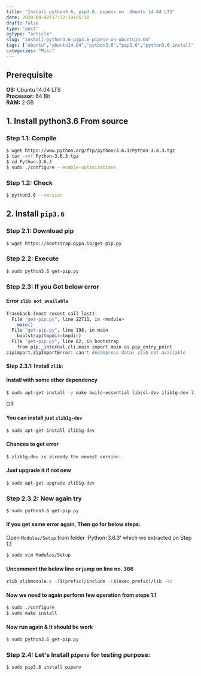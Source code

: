 ```yaml
---
title: "Install python3.6, pip3.6, pipenv on  Ubuntu 14.04 LTS"
date: 2020-04-02T17:52:19+05:30
draft: false
type: "post"
ogtype: "article"
slug: "install-python3.6-pip3.6-pipenv-on-ubuntu14.04"
tags: ["ubuntu","ubuntu14.04","python3.6","pip3.6","python3.6 install","pipenv"]
categories: "Misc"
---
```


## Prerequisite

__OS:__ Ubuntu 14.04 LTS  
__Processor:__ 64 Bit  
__RAM:__ 2 GB  

## 1. Install python3.6 From source

### Step 1.1: Compile

```sh
$ wget https://www.python.org/ftp/python/3.6.3/Python-3.6.3.tgz
$ tar -xvf Python-3.6.3.tgz
$ cd Python-3.6.3
$ sudo ./configure --enable-optimizations
```

### Step 1.2: Check

```sh
$ python3.6 --version
```

## 2. Install `pip3.6`

### Step 2.1: Download pip

```sh
$ wget https://bootstrap.pypa.io/get-pip.py
```

### Step 2.2: Execute

```sh
$ sudo python3.6 get-pip.py
```

### Step 2.3: If you Got below error

#### Error  `zlib not available`

```sh
Traceback (most recent call last):
  File "get-pip.py", line 22711, in <module>
    main()
  File "get-pip.py", line 198, in main
    bootstrap(tmpdir=tmpdir)
  File "get-pip.py", line 82, in bootstrap
    from pip._internal.cli.main import main as pip_entry_point
zipimport.ZipImportError: can't decompress data; zlib not available
```

#### Step 2.3.1: Install `zlib`:

#### Install with some other dependency

```sh
$ sudo apt-get install -y make build-essential libssl-dev zlib1g-dev libbz2-dev libreadline-dev libsqlite3-dev wget curl llvm libncurses5-dev xz-utils tk-dev libxml2-dev libxmlsec1-dev
```

OR

#### You can install just `zlib1g-dev`

```sh
$ sudo apt-get install zlib1g-dev
```

#### Chances to get error

```sh
$ zlib1g-dev is already the newest version.
```

#### Just upgrade it if not new

```sh
$ sudo apt-get upgrade zlib1g-dev
```

### Step 2.3.2: Now again try

```sh
$ sudo python3.6 get-pip.py
```

#### If you get same error again, Then go for below steps:

Open `Modules/Setup` from folder 'Python-3.6.3' which we extracted on Step 1.1 

```sh
$ sudo vim Modules/Setup
```

#### Uncomment the below line or jump on line no. 366
```sh
zlib zlibmodule.c -I$(prefix)/include -L$(exec_prefix)/lib -lz
```

#### Now we need to again perform few operation from __steps 1.1__

```sh
$ sudo ./configure
$ sudo make install
```

#### Now run again & It should be work
```sh
$ sudo python3.6 get-pip.py
```

### Step 2.4: Let's Install `pipenv` for testing purpose:

```sh
$ sudo pip3.6 install pipenv
```



